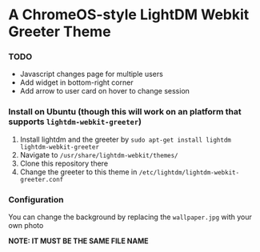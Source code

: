 # A ChromeOS-style LightDM Webkit Greeter Theme

### TODO
- Javascript changes page for multiple users
- Add widget in bottom-right corner
- Add arrow to user card on hover to change session

### Install on Ubuntu (though this will work on an platform that supports `lightdm-webkit-greeter`)
1. Install lightdm and the greeter by `sudo apt-get install lightdm lightdm-webkit-greeter`
2. Navigate to `/usr/share/lightdm-webkit/themes/`
3. Clone this repository there
4. Change the greeter to this theme in `/etc/lightdm/lightdm-webkit-greeter.conf`

### Configuration
You can change the background by replacing the `wallpaper.jpg` with your own photo

**NOTE: IT MUST BE THE SAME FILE NAME**
